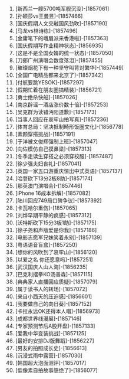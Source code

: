 
1. [新西兰一艘5700吨军舰沉没]-[1857061]
1. [孙颖莎vs王曼昱]-[1857466]
1. [国庆假期人文交融国风劲吹]-[1857190]
1. [马龙vs林诗栋]-[1857496]
1. [金庸笔下的峨眉派来香港啦]-[1857363]
1. [国庆假期写作业精神状态]-[1856935]
1. [这是不是全国女婿的统一状态]-[1857050]
1. [刀郎广州演唱会数度落泪]-[1857455]
1. [璀璨烟花下有一种坚守叫背对繁华]-[1857449]
1. [全国广电精品都来北京了]-[1857342]
1. [付航要跳YESOK]-[1857297]
1. [假期忙着在朋友圈搞精装]-[1856721]
1. [勇士绝杀快船]-[1857026]
1. [南京辟谣一酒店涨价数十倍]-[1857253]
1. [吴克群为读错沔阳道歉]-[1857173]
1. [当事人回应在哀牢山拍写真]-[1857236]
1. [体育总局：坚决抵制畸形饭圈文化]-[1856778]
1. [素颜穿搭挑战]-[1857191]
1. [于洋被文俊辉强制上班]-[1857047]
1. [向佐模仿自己摸鼻梁]-[1857313]
1. [冬季走读生穿搭之必须穿校服]-[1857487]
1. [徐少强夫妇丧礼]-[1857041]
1. [英国一家五口游重庆惊出中式英语]-[1857137]
1. [哈登砍下13分2板8助]-[1857174]
1. [那英澳门演唱会]-[1857446]
1. [iPhone 16成本拆解]-[1857082]
1. [陆川回应749局口碑争议]-[1857392]
1. [卡瓦哈尔重伤]-[1857065]
1. [刘烨早期平静的疯感]-[1857312]
1. [沃特斯砍下15分3板1助]-[1857175]
1. [徐子尧和声版爱是你我]-[1857186]
1. [电影志愿军兄妹笑着永别]-[1857139]
1. [粤语语音盲盒]-[1857250]
1. [想你的风吹到了哀牢山]-[1856120]
1. [以爱之名 你还愿意吗]-[1857251]
1. [武汉国庆人山人海]-[1856235]
1. [巴克利摆拳KO汤普森]-[1857115]
1. [典典家人直播回应质疑]-[1857079]
1. [属于读书人的转场]-[1857072]
1. [来自小西天的压迫感]-[1856601]
1. [我要做自己的向日葵]-[1857152]
1. [卡拉永远OK还得本人唱]-[1856973]
1. [成都世界线漫展]-[1857146]
1. [专家预测节后A股开盘]-[1857133]
1. [爱我中华变装挑战]-[1857125]
1. [最好的安排DJ版舞蹈]-[1856227]
1. [男友的拍照成长史]-[1856613]
1. [沉浸式雨中露营]-[1857030]
1. [韩国超大泡面测评]-[1857017]
1. [低像素自拍故事感绝了]-[1856077]